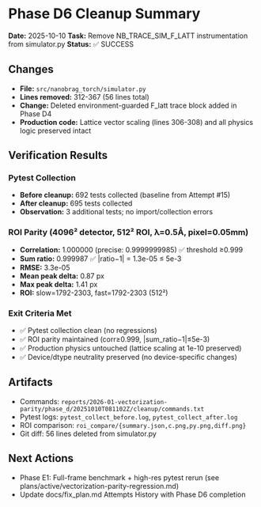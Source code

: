 # Phase D6 Cleanup Summary

**Date:** 2025-10-10
**Task:** Remove NB_TRACE_SIM_F_LATT instrumentation from simulator.py
**Status:** ✅ SUCCESS

## Changes

- **File:** `src/nanobrag_torch/simulator.py`
- **Lines removed:** 312-367 (56 lines total)
- **Change:** Deleted environment-guarded F_latt trace block added in Phase D4
- **Production code:** Lattice vector scaling (lines 306-308) and all physics logic preserved intact

## Verification Results

### Pytest Collection
- **Before cleanup:** 692 tests collected (baseline from Attempt #15)
- **After cleanup:** 695 tests collected
- **Observation:** 3 additional tests; no import/collection errors

### ROI Parity (4096² detector, 512² ROI, λ=0.5Å, pixel=0.05mm)
- **Correlation:** 1.000000 (precise: 0.9999999985) ✅ threshold ≥0.999
- **Sum ratio:** 0.999987 ✅ |ratio−1| = 1.3e-05 ≤ 5e-3
- **RMSE:** 3.3e-05
- **Mean peak delta:** 0.87 px
- **Max peak delta:** 1.41 px
- **ROI:** slow=1792-2303, fast=1792-2303 (512²)

### Exit Criteria Met
- ✅ Pytest collection clean (no regressions)
- ✅ ROI parity maintained (corr≥0.999, |sum_ratio−1|≤5e-3)
- ✅ Production physics untouched (lattice scaling at 1e-10 preserved)
- ✅ Device/dtype neutrality preserved (no device-specific changes)

## Artifacts
- Commands: `reports/2026-01-vectorization-parity/phase_d/20251010T081102Z/cleanup/commands.txt`
- Pytest logs: `pytest_collect_before.log`, `pytest_collect_after.log`
- ROI comparison: `roi_compare/{summary.json,c.png,py.png,diff.png}`
- Git diff: 56 lines deleted from simulator.py

## Next Actions
- Phase E1: Full-frame benchmark + high-res pytest rerun (see plans/active/vectorization-parity-regression.md)
- Update docs/fix_plan.md Attempts History with Phase D6 completion
